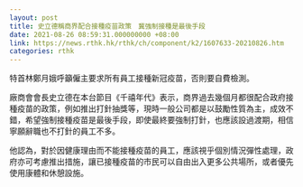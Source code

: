 ```yaml
---
layout: post
title: 史立德稱商界配合接種疫苗政策　冀強制接種是最後手段
date: 2021-08-26 08:59:31.000000000 +08:00
link: https://news.rthk.hk/rthk/ch/component/k2/1607633-20210826.htm
categories: rthk
---
```


特首林鄭月娥呼籲僱主要求所有員工接種新冠疫苗，否則要自費檢測。

廠商會會長史立德在本台節目《千禧年代》表示，商界過去幾個月都很配合政府接種疫苗的政策，例如推出打針抽獎等，現時一般公司都是以鼓勵性質為主，成效不錯，希望強制接種疫苗是最後手段，即使最終要強制打針，也應該設過渡期，相信寧願辭職也不打針的員工不多。

他認為，對於因健康理由而不能接種疫苗的員工，應該視乎個別情況彈性處理，政府亦可考慮推出措施，讓已接種疫苗的市民可以自由出入更多公共場所，或者優先使用康體和休憩設施。
